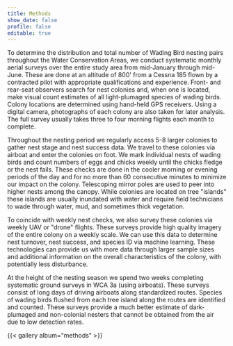 ```yaml
---
title: Methods
show_date: false
profile: false
editable: true
---
```


To determine the distribution and total number of Wading Bird nesting pairs throughout the Water Conservation Areas, we conduct systematic monthly aerial surveys over the entire study area from mid-January through mid-June. These are done at an altitude of 800' from a Cessna 185 flown by a contracted pilot with appropriate qualifications and experience. Front- and rear-seat observers search for nest colonies and, when one is located, make visual count estimates of all light-plumaged species of wading birds. Colony locations are determined using hand-held GPS receivers. Using a digital camera, photographs of each colony are also taken for later analysis. The full survey usually takes three to four morning flights each month to complete. 

Throughout the nesting period we regularly access 5-8 larger colonies to gather nest stage and nest success data. We travel to these colonies via airboat and enter the colonies on foot. We mark individual nests of wading birds and count numbers of eggs and chicks weekly until the chicks fledge or the nest fails. These checks are done in the cooler morning or evening periods of the day and for no more than 60 consecutive minutes to minimize our impact on the colony. Telescoping mirror poles are used to peer into higher nests among the canopy. While colonies are located on tree "islands" these islands are usually inundated with water and require field technicians to wade through water, mud, and sometimes thick vegetation.

To coincide with weekly nest checks, we also survey these colonies via weekly UAV or "drone" flights. These surveys provide high quality imagery of the entire colony on a weekly scale. We can use this data to determine nest turnover, nest success, and species ID via machine learning. These technologies can provide us with more data through larger sample sizes and additional information on the overall characteristics of the colony, with potentially less disturbance. 

At the height of the nesting season we spend two weeks completing systematic ground surveys in WCA 3a (using airboats). These surveys consist of long days of driving airboats along standardized routes. Species of wading birds flushed from each tree island along the routes are identified and counted. These surveys provide a much better estimate of dark-plumaged and non-colonial nesters that cannot be obtained from the air due to low detection rates.

{{< gallery album="methods" >}}
